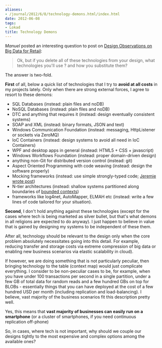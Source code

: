```yaml
---
aliases:
- /journal/2012/6/8/technology-demons.html/index.html
date: 2012-06-08
tags:
- Lokad
title: Technology Demons
---
```

<p><em>Manuel</em> posted an interesting question to post on <a href="http://abdullin.com/journal/2012/6/5/design-observations-on-big-data-for-retail.html">Design Observations on Big Data for Retail</a>:</p>

<blockquote>
  <p>Ok, but if you delete all of these technologies from your design, what technologies you'll use ? and how you substitute them?</p>
</blockquote>

<p>The answer is two-fold. </p>

<p><strong>First</strong> of all, below a quick list of technologies that I try to <strong>avoid at all costs</strong> in my projects lately. Only when there are strong external forces, I agree to resort to these demons: </p>

<ul>
<li>SQL Databases (instead: plain files and noDB)</li>
<li>NoSQL Databases (instead: plain files and noDB)</li>
<li>DTC and anything that requires it (instead: design eventually consistent systems)</li>
<li>SOAP and XML (instead: binary formats, JSON and text)</li>
<li>Windows Communication Foundation (instead: messaging, HttpListener or sockets via ZeroMQ)</li>
<li>IoC Containers (instead: design systems to avoid all need in IoC Containers)</li>
<li>WPF and desktop apps in general (instead: HTML5 + CSS + javascript)</li>
<li>Windows Workflows Foundation (instead: proper domain-driven design)</li>
<li>anything non-Git for distributed version control (instead: git)</li>
<li>Aspect Oriented Programming with code weaving (instead: design the software properly)</li>
<li>Mocking frameworks (instead: use simple strongly-typed code; <a href="http://thinkbeforecoding.com/post/2012/06/14/Make-it-simpler-%3A-get-rid-of-Mocking-Fx">Jeremie wrote post</a>)</li>
<li>N-tier architectures (instead: shallow systems partitioned along boundaries of <a href="http://abdullin.com/journal/2012/4/14/software-war-starts-with-a-map-context-map.html">bounded contexts</a>)</li>
<li>frameworks like log4net, AutoMapper, ELMAH etc (instead: write a few lines of code tailored for your situation).</li>
</ul>

<p><strong>Second</strong>, I don't hold anything against these technologies (except for the cases where tech is being marketed as silver bullet, but that's what demons in all religions are expected to do anyway). I just happen to believe in value that is gained by designing my systems to be independent of these them. </p>

<p>After all, technology should be relevant to the design only when the core problem absolutely necessitates going into this detail. For example, reducing transfer and storage costs via extreme compression of big data or enabling new business scenarios via elastic scalability in cloud). </p>

<p>If however, we are doing something that is not particularly peculiar, then bringing technology to the table (context map) would just complicate everything. I consider to be non-peculiar cases to be, for example, when you have under 100 transactions per second in a single partition, under a few GB of total data for random reads and a few hundred GBs on top for BLOBs - essentially things that you can have deployed at the cost of a few hundred USD per month (including replication and load-balancing). I believe, vast majority of the business scenarios fit this description pretty well.</p>

<p>Yes, this means that <strong>vast majority of businesses can easily run on a smartphone</strong> (or a cluster of smartphones, if you need continuous replication off-phone)</p>

<p>So, in cases, where tech is not important, why should we couple our designs tightly to the most expensive and complex options among the available ones?</p>

